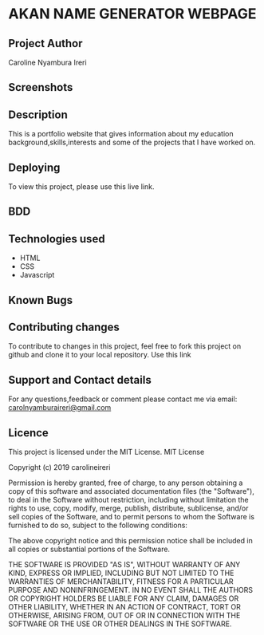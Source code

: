 # AKAN NAME GENERATOR WEBPAGE

## Project Author

Caroline Nyambura Ireri

## Screenshots

## Description

This is a portfolio website that gives information about my education background,skills,interests and some of the projects that I have worked on.

## Deploying

To view this project, please use this live link.

## BDD

## Technologies used

- HTML
- CSS
- Javascript

## Known Bugs

## Contributing changes

To contribute to changes in this project, feel free to fork this project on github and clone it to your local repository. Use this link

## Support and Contact details

For any questions,feedback or comment please contact me via email: carolnyamburaireri@gmail.com

## Licence

This project is licensed under the MIT License.
MIT License

Copyright (c) 2019 carolineireri

Permission is hereby granted, free of charge, to any person obtaining a copy of this software and associated documentation files (the "Software"), to deal in the Software without restriction, including without limitation the rights to use, copy, modify, merge, publish, distribute, sublicense, and/or sell copies of the Software, and to permit persons to whom the Software is furnished to do so, subject to the following conditions:

The above copyright notice and this permission notice shall be included in all copies or substantial portions of the Software.

THE SOFTWARE IS PROVIDED "AS IS", WITHOUT WARRANTY OF ANY KIND, EXPRESS OR IMPLIED, INCLUDING BUT NOT LIMITED TO THE WARRANTIES OF MERCHANTABILITY, FITNESS FOR A PARTICULAR PURPOSE AND NONINFRINGEMENT. IN NO EVENT SHALL THE AUTHORS OR COPYRIGHT HOLDERS BE LIABLE FOR ANY CLAIM, DAMAGES OR OTHER LIABILITY, WHETHER IN AN ACTION OF CONTRACT, TORT OR OTHERWISE, ARISING FROM, OUT OF OR IN CONNECTION WITH THE SOFTWARE OR THE USE OR OTHER DEALINGS IN THE SOFTWARE.

